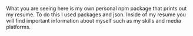 What you are seeing here is my own personal npm package that prints out my resume. To do this I used packages and json. Inside of my resume you will find important information about myself such as my skills and media platforms. 
